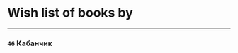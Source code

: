 # Wish list of books by [](https://plus.google.com/u/0/116049106351328726122/)
---

### `46` Кабанчик

